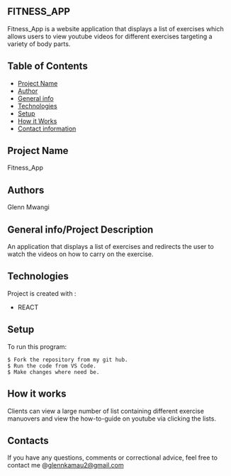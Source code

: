 ## FITNESS_APP
Fitness_App is a website application that displays a list of exercises which allows users to view youtube videos for different exercises targeting a variety of body parts.

## Table of Contents
* [Project Name](#Project)
* [Author](#Author)
* [General info](#general-info)
* [Technologies](#technologies)
* [Setup](#setup)
* [How it Works](#instructions)
* [Contact information](#contacts)

## Project Name
Fitness_App

## Authors
Glenn Mwangi

## General info/Project Description

An application that displays a list of exercises and redirects the user to watch the videos on how to carry on the exercise.

## Technologies
Project is created with :
* REACT

## Setup
To run this program:

```
$ Fork the repository from my git hub.
$ Run the code from VS Code.
$ Make changes where need be.
```
## How it works
Clients can view a large number of list containing different exercise manuovers and view the how-to-guide on youtube via clicking the lists.

## Contacts
If you have any questions, comments or correctional advice, feel free to contact me @glennkamau2@gmail.com
